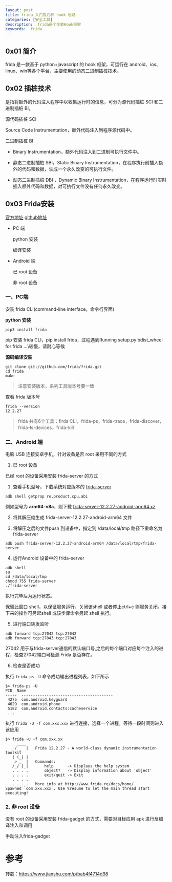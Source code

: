 ```yaml
---
layout: post
title: frida 入门及几种 hook 思路
categories: [安全工具]
description:  frida是个全能Hook框架
keywords:  frida
---
```


## 0x01 简介

frida 是一款基于 python+javascript 的 hook 框架，可运行在 android、ios、linux、win等各个平台，主要使用的动态二进制插桩技术。


## 0x02 插桩技术
是指将额外的代码注入程序中以收集运行时的信息，可分为源代码插桩 SCI 和二进制插桩 BI。

源代码插桩 SCI

Source Code Instrumentation，额外代码注入到程序源代码中。

二进制插桩 BI

- Binary Instrumentation，额外代码注入到二进制可执行文件中。

- 静态二进制插桩 SBI，Static Binary Instrumentation，在程序执行前插入额外的代码和数据，生成一个永久改变的可执行文件。

- 动态二进制插桩 DBI
，Dynamic Binary Instrumentation，在程序运行时实时插入额外代码和数据，对可执行文件没有任何永久改变。


## 0x03 Frida安装

[官方地址](https://frida.re/)
[github地址](https://github.com/frida/frida)


- PC 端
  
    python 安装

    编译安装

- Android 端
  
    已 root 设备

    非 root 设备

### 一、PC端

安装 frida CLI(command-line interface，命令行界面)

**python 安装**

```
pip3 install frida

```
pip 安装 frida CLI，pip install frida，过程遇到Running setup.py bdist_wheel for frida ...\较慢，请耐心等候

**源码编译安装**

```
git clone git://github.com/frida/frida.git
cd frida
make
```
> 注意安装版本，系列工具版本号要一致

查看 frida 版本号

```
frida --version 
12.2.27
```

> frida 共有6个工具：firda CLI，frida-ps，frida-trace，frida-discover，frida-ls-devices，frida-kill

### 二、Android 端

电脑 USB 连接安卓手机，针对设备是否 root 采用不同的方式


1. 已 root 设备

已经 root 的设备采用安装 frida-server 的方式

1. 查看手机型号，下载系统对应版本的 [frida-server](https://github.com/frida/frida/releases)

```
adb shell getprop ro.product.cpu.abi
```
例如型号为 **arm64-v8a**，则下载 [frida-server-12.2.27-android-arm64.xz](https://github.com/frida/frida/releases/download/12.2.27/frida-server-12.2.27-android-arm64.xz)

2. 将其解压缩生成 frida-server-12.2.27-android-arm64 文件


3. 将解压之后的文件push 到设备中，指定到 /data/local/tmp 路径下重命名为 frida-server

```
adb push frida-server-12.2.27-android-arm64 /data/local/tmp/frida-server
```

4. 运行Android 设备中的 frida-server


```
adb shell
su
cd /data/local/tmp
chmod 755 frida-server
./frida-server
```

执行完毕后为运行状态。

保留此窗口 shell，以保证服务运行，关闭该shell 或者停止ctrl+c 则服务关闭。接下来的操作可另起shell 或该步骤命令另起 shell 执行。

5. 进行端口转发监听

```
adb forward tcp:27042 tcp:27042
adb forward tcp:27043 tcp:27043
```

27042 用于与frida-server通信的默认端口号,之后的每个端口对应每个注入的进程，检查27042端口可检测 Frida 是否存在。

6. 检查是否成功

执行 `frida-ps -U` 命令成功输出进程列表，如下所示

```
$> frida-ps -U
PID  Name
-----  ----------------------------------------
 4275  com.android.keyguard
 4629  com.android.phone
 5182  com.android.contacts:cacheservice
 ...
```


执行 `frida -U -f com.xxx.xxx` 进行连接，选择一个进程，等待一段时间则进入该应用

```
$> frida -U -f com.xxx.xx
     ____
    / _  |   Frida 12.2.27 - A world-class dynamic instrumentation toolkit
   | (_| |
    > _  |   Commands:
   /_/ |_|       help      -> Displays the help system
   . . . .       object?   -> Display information about 'object'
   . . . .       exit/quit -> Exit
   . . . .
   . . . .   More info at http://www.frida.re/docs/home/
Spawned `com.xxx.xxx`. Use %resume to let the main thread start executing!
```

### 2. 非 root 设备

没有 root 的设备采用安装 frida-gadget 的方式，需要对目标应用 apk 进行反编译注入和调用

手动注入frida-gadget


# 参考

转载：https://www.jianshu.com/p/bab4f4714d98

